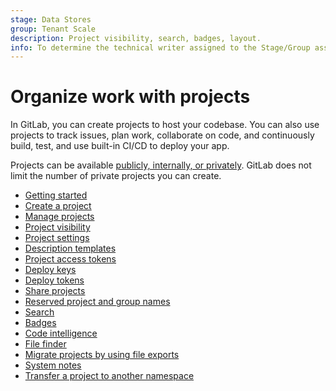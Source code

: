 ```yaml
---
stage: Data Stores
group: Tenant Scale
description: Project visibility, search, badges, layout.
info: To determine the technical writer assigned to the Stage/Group associated with this page, see https://handbook.gitlab.com/handbook/product/ux/technical-writing/#assignments
---
```


# Organize work with projects

In GitLab, you can create projects to host
your codebase. You can also use projects to track issues, plan work,
collaborate on code, and continuously build, test, and use
built-in CI/CD to deploy your app.

Projects can be available [publicly, internally, or privately](../public_access.md).
GitLab does not limit the number of private projects you can create.

- [Getting started](../../user/get_started/get_started_projects.md)
- [Create a project](index.md)
- [Manage projects](working_with_projects.md)
- [Project visibility](../public_access.md)
- [Project settings](working_with_projects.md)
- [Description templates](../../user/project/description_templates.md)
- [Project access tokens](../project/settings/project_access_tokens.md)
- [Deploy keys](../../user/project/deploy_keys/index.md)
- [Deploy tokens](../../user/project/deploy_tokens/index.md)
- [Share projects](../project/members/share_project_with_groups.md)
- [Reserved project and group names](../../user/reserved_names.md)
- [Search](../../user/search/index.md)
- [Badges](../../user/project/badges.md)
- [Code intelligence](../../user/project/code_intelligence.md)
- [File finder](../../user/project/repository/file_finder.md)
- [Migrate projects by using file exports](../../user/project/settings/import_export.md)
- [System notes](../../user/project/system_notes.md)
- [Transfer a project to another namespace](../../user/project/import/index.md)
